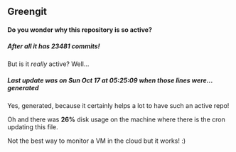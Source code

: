 ## Greengit

#### Do you wonder why this repository is so active?

##### After all it has 23481 commits!

But is it *really* active? Well...

##### Last update was on Sun Oct 17 at 05:25:09 when those lines were... generated

Yes, generated, because it certainly helps a lot to have such an active repo!

Oh and there was **26%** disk usage on the machine
where there is the cron updating this file.

Not the best way to monitor a VM in the cloud but it works! :)
